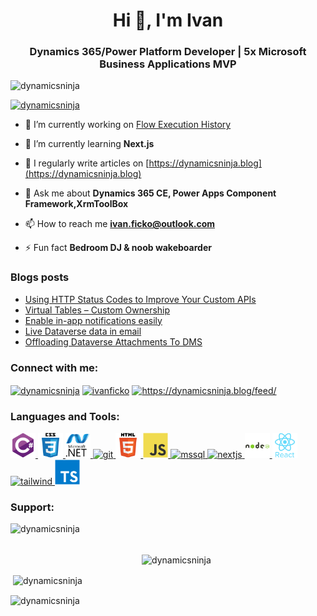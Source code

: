 <h1 align="center">Hi 👋, I'm Ivan</h1>
<h3 align="center">Dynamics 365/Power Platform Developer | 5x Microsoft Business Applications MVP</h3>

<p align="left"> <img src="https://komarev.com/ghpvc/?username=dynamicsninja&label=Profile%20views&color=0e75b6&style=flat" alt="dynamicsninja" /> </p>

<p align="left"> <a href="https://twitter.com/dynamicsninja" target="blank"><img src="https://img.shields.io/twitter/follow/dynamicsninja?logo=twitter&style=for-the-badge" alt="dynamicsninja" /></a> </p>

- 🔭 I’m currently working on [Flow Execution History](https://github.com/DynamicsNinja/FlowExecutionHistory)

- 🌱 I’m currently learning **Next.js**

- 📝 I regularly write articles on [https://dynamicsninja.blog](https://dynamicsninja.blog)

- 💬 Ask me about **Dynamics 365 CE, Power Apps Component Framework,XrmToolBox**

- 📫 How to reach me **ivan.ficko@outlook.com**

- ⚡ Fun fact **Bedroom DJ & noob wakeboarder**

### Blogs posts
<!-- BLOG-POST-LIST:START -->
- [Using HTTP Status Codes to Improve Your Custom APIs](https://dynamicsninja.blog/2023/03/09/using-http-status-codes-to-improve-your-custom-apis/)
- [Virtual Tables – Custom Ownership](https://dynamicsninja.blog/2022/10/03/virtual-tables-custom-ownership/)
- [Enable in-app notifications easily](https://dynamicsninja.blog/2021/09/09/enable-in-app-notifications-easily/)
- [Live Dataverse data in email](https://dynamicsninja.blog/2021/05/18/live-dataverse-data-in-email/)
- [Offloading Dataverse Attachments To DMS](https://dynamicsninja.blog/2021/04/06/offloading-dataverse-attachments-to-dms/)
<!-- BLOG-POST-LIST:END -->

<h3 align="left">Connect with me:</h3>
<p align="left">
<a href="https://twitter.com/dynamicsninja" target="blank"><img align="center" src="https://raw.githubusercontent.com/rahuldkjain/github-profile-readme-generator/master/src/images/icons/Social/twitter.svg" alt="dynamicsninja" height="30" width="40" /></a>
<a href="https://linkedin.com/in/ivanficko" target="blank"><img align="center" src="https://raw.githubusercontent.com/rahuldkjain/github-profile-readme-generator/master/src/images/icons/Social/linked-in-alt.svg" alt="ivanficko" height="30" width="40" /></a>
<a href="/https://dynamicsninja.blog/feed/" target="blank"><img align="center" src="https://raw.githubusercontent.com/rahuldkjain/github-profile-readme-generator/master/src/images/icons/Social/rss.svg" alt="https://dynamicsninja.blog/feed/" height="30" width="40" /></a>
</p>

<h3 align="left">Languages and Tools:</h3>
<p align="left"> <a href="https://www.w3schools.com/cs/" target="_blank" rel="noreferrer"> <img src="https://raw.githubusercontent.com/devicons/devicon/master/icons/csharp/csharp-original.svg" alt="csharp" width="40" height="40"/> </a> <a href="https://www.w3schools.com/css/" target="_blank" rel="noreferrer"> <img src="https://raw.githubusercontent.com/devicons/devicon/master/icons/css3/css3-original-wordmark.svg" alt="css3" width="40" height="40"/> </a> <a href="https://dotnet.microsoft.com/" target="_blank" rel="noreferrer"> <img src="https://raw.githubusercontent.com/devicons/devicon/master/icons/dot-net/dot-net-original-wordmark.svg" alt="dotnet" width="40" height="40"/> </a> <a href="https://git-scm.com/" target="_blank" rel="noreferrer"> <img src="https://www.vectorlogo.zone/logos/git-scm/git-scm-icon.svg" alt="git" width="40" height="40"/> </a> <a href="https://www.w3.org/html/" target="_blank" rel="noreferrer"> <img src="https://raw.githubusercontent.com/devicons/devicon/master/icons/html5/html5-original-wordmark.svg" alt="html5" width="40" height="40"/> </a> <a href="https://developer.mozilla.org/en-US/docs/Web/JavaScript" target="_blank" rel="noreferrer"> <img src="https://raw.githubusercontent.com/devicons/devicon/master/icons/javascript/javascript-original.svg" alt="javascript" width="40" height="40"/> </a> <a href="https://www.microsoft.com/en-us/sql-server" target="_blank" rel="noreferrer"> <img src="https://www.svgrepo.com/show/303229/microsoft-sql-server-logo.svg" alt="mssql" width="40" height="40"/> </a> <a href="https://nextjs.org/" target="_blank" rel="noreferrer"> <img src="https://cdn.worldvectorlogo.com/logos/nextjs-2.svg" alt="nextjs" width="40" height="40"/> </a> <a href="https://nodejs.org" target="_blank" rel="noreferrer"> <img src="https://raw.githubusercontent.com/devicons/devicon/master/icons/nodejs/nodejs-original-wordmark.svg" alt="nodejs" width="40" height="40"/> </a> <a href="https://reactjs.org/" target="_blank" rel="noreferrer"> <img src="https://raw.githubusercontent.com/devicons/devicon/master/icons/react/react-original-wordmark.svg" alt="react" width="40" height="40"/> </a> <a href="https://tailwindcss.com/" target="_blank" rel="noreferrer"> <img src="https://www.vectorlogo.zone/logos/tailwindcss/tailwindcss-icon.svg" alt="tailwind" width="40" height="40"/> </a> <a href="https://www.typescriptlang.org/" target="_blank" rel="noreferrer"> <img src="https://raw.githubusercontent.com/devicons/devicon/master/icons/typescript/typescript-original.svg" alt="typescript" width="40" height="40"/> </a> </p>


<h3 align="left">Support:</h3>
<p><a href="https://www.buymeacoffee.com/dynamicsninja"> <img align="left" src="https://cdn.buymeacoffee.com/buttons/v2/default-yellow.png" height="50" width="210" alt="dynamicsninja" /></a></p><br><br>

<p><img align="center" src="https://github-readme-stats.vercel.app/api/top-langs?username=dynamicsninja&show_icons=true&locale=en&layout=compact" alt="dynamicsninja" /></p>

<p>&nbsp;<img align="center" src="https://github-readme-stats.vercel.app/api?username=dynamicsninja&show_icons=true&locale=en" alt="dynamicsninja" /></p>

<p><img align="center" src="https://github-readme-streak-stats.herokuapp.com/?user=dynamicsninja&" alt="dynamicsninja" /></p>
